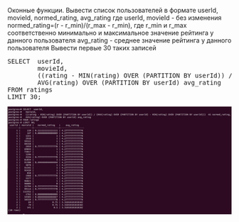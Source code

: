 <p>Оконные функции.
Вывести список пользователей в формате userId, movieId, normed_rating, avg_rating где
userId, movieId - без изменения
normed_rating=(r - r_min)/(r_max - r_min), где r_min и r_max соответственно минимально и максимальное значение рейтинга у данного пользователя
avg_rating - среднее значение рейтинга у данного пользователя
Вывести первые 30 таких записей
</p>

<pre>
SELECT 	userId, 
		movieId, 
		((rating - MIN(rating) OVER (PARTITION BY userId)) / (MAX(rating) OVER (PARTITION BY userId) - MIN(rating) OVER (PARTITION BY userId)))  AS normed_rating, 
		AVG(rating) OVER (PARTITION BY userId) avg_rating 
FROM ratings 
LIMIT 30;
</pre>




<img src="hw3_1.PNG" alt="">
<br/><br/>
